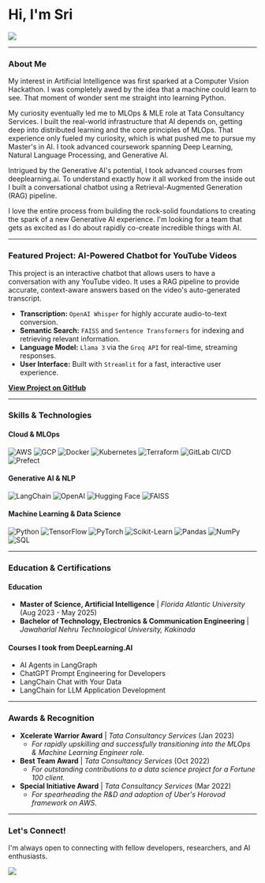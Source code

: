 # Hi, I'm Sri

<p align="left">
  <a href="https://www.linkedin.com/in/srilathakolli/" target="_blank"><img src="https://img.shields.io/badge/LinkedIn-0077B5?style=for-the-badge&logo=linkedin&logoColor=white" /></a>
  </p>

---

### About Me

My interest in Artificial Intelligence was first sparked at a Computer Vision Hackathon. I was completely awed by the idea that a machine could learn to see. That moment of wonder sent me straight into learning Python. 

My curiosity eventually led me to MLOps & MLE role at Tata Consultancy Services. I built the real-world infrastructure that AI depends on, getting deep into distributed learning and the core principles of MLOps. That experience only fueled my curiosity, which is what pushed me to pursue my Master's in AI. I took advanced coursework spanning Deep Learning, Natural Language Processing, and Generative AI.

Intrigued by the Generative AI's potential, I took advanced courses from deeplearning.ai. To understand exactly how it all worked from the inside out I built a conversational chatbot using a Retrieval-Augmented Generation (RAG) pipeline.

I love the entire process from building the rock-solid foundations to creating the spark of a new Generative AI experience. I'm looking for a team that gets as excited as I do about rapidly co-create incredible things with AI.

---

### Featured Project: AI-Powered Chatbot for YouTube Videos

This project is an interactive chatbot that allows users to have a conversation with any YouTube video. It uses a RAG pipeline to provide accurate, context-aware answers based on the video's auto-generated transcript.

* **Transcription:** `OpenAI Whisper` for highly accurate audio-to-text conversion.
* **Semantic Search:** `FAISS` and `Sentence Transformers` for indexing and retrieving relevant information.
* **Language Model:** `Llama 3` via the `Groq API` for real-time, streaming responses.
* **User Interface:** Built with `Streamlit` for a fast, interactive user experience.

**[View Project on GitHub]([link-to-your-project-repo])**

---

### Skills & Technologies

#### Cloud & MLOps
![AWS](https://img.shields.io/badge/AWS-232F3E?style=for-the-badge&logo=amazon-aws&logoColor=white)
![GCP](https://img.shields.io/badge/GCP-4285F4?style=for-the-badge&logo=google-cloud&logoColor=white)
![Docker](https://img.shields.io/badge/Docker-2496ED?style=for-the-badge&logo=docker&logoColor=white)
![Kubernetes](https://img.shields.io/badge/Kubernetes-326CE5?style=for-the-badge&logo=kubernetes&logoColor=white)
![Terraform](https://img.shields.io/badge/Terraform-7B42BC?style=for-the-badge&logo=terraform&logoColor=white)
![GitLab CI/CD](https://img.shields.io/badge/GitLab_CI-FC6D26?style=for-the-badge&logo=gitlab&logoColor=white)
![Prefect](https://img.shields.io/badge/Prefect-0052FF?style=for-the-badge&logo=prefect&logoColor=white)

#### Generative AI & NLP
![LangChain](https://img.shields.io/badge/LangChain-008639?style=for-the-badge)
![OpenAI](https://img.shields.io/badge/OpenAI-412991?style=for-the-badge&logo=openai&logoColor=white)
![Hugging Face](https://img.shields.io/badge/Hugging_Face-FFD21E?style=for-the-badge&logo=hugging-face&logoColor=black)
![FAISS](https://img.shields.io/badge/FAISS-4A90E2?style=for-the-badge)

#### Machine Learning & Data Science
![Python](https://img.shields.io/badge/Python-3776AB?style=for-the-badge&logo=python&logoColor=white)
![TensorFlow](https://img.shields.io/badge/TensorFlow-FF6F00?style=for-the-badge&logo=tensorflow&logoColor=white)
![PyTorch](https://img.shields.io/badge/PyTorch-EE4C2C?style=for-the-badge&logo=pytorch&logoColor=white)
![Scikit-Learn](https://img.shields.io/badge/scikit_learn-F7931E?style=for-the-badge&logo=scikit-learn&logoColor=white)
![Pandas](https://img.shields.io/badge/Pandas-150458?style=for-the-badge&logo=pandas&logoColor=white)
![NumPy](https://img.shields.io/badge/NumPy-013243?style=for-the-badge&logo=numpy&logoColor=white)
![SQL](https://img.shields.io/badge/SQL-025E8C?style=for-the-badge&logo=microsoft-sql-server&logoColor=white)

---

### Education & Certifications

#### Education
* **Master of Science, Artificial Intelligence** | _Florida Atlantic University_ (Aug 2023 - May 2025)
* **Bachelor of Technology, Electronics & Communication Engineering** | _Jawaharlal Nehru Technological University, Kakinada_

#### Courses I took from DeepLearning.AI
* AI Agents in LangGraph
* ChatGPT Prompt Engineering for Developers
* LangChain Chat with Your Data
* LangChain for LLM Application Development

---

### Awards & Recognition

* **Xcelerate Warrior Award** | _Tata Consultancy Services_ (Jan 2023)
    * *For rapidly upskilling and successfully transitioning into the MLOps & Machine Learning Engineer role.*
* **Best Team Award** | _Tata Consultancy Services_ (Oct 2022)
    * *For outstanding contributions to a data science project for a Fortune 100 client.*
* **Special Initiative Award** | _Tata Consultancy Services_ (Mar 2022)
    * *For spearheading the R&D and adoption of Uber's Horovod framework on AWS.*

---

### Let's Connect!

I'm always open to connecting with fellow developers, researchers, and AI enthusiasts.

<p align="left">
  <a href="https://www.linkedin.com/in/srilathakolli/" target="_blank"><img src="https://img.shields.io/badge/LinkedIn-0077B5?style=for-the-badge&logo=linkedin&logoColor=white" /></a>
</p>

